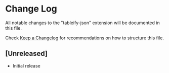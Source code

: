 # Change Log

All notable changes to the "tableify-json" extension will be documented in this file.

Check [Keep a Changelog](http://keepachangelog.com/) for recommendations on how to structure this file.

## [Unreleased]

- Initial release